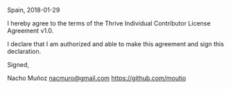Spain, 2018-01-29

I hereby agree to the terms of the Thrive Individual Contributor License Agreement v1.0.

I declare that I am authorized and able to make this agreement and sign this declaration.

Signed,

Nacho Muñoz nacmuro@gmail.com https://github.com/moutio
